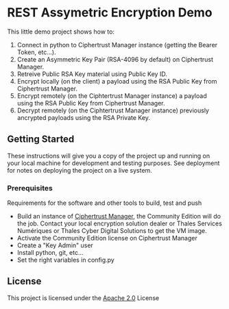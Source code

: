 # REST Assymetric Encryption Demo

This little demo project shows how to:
1. Connect in python to Ciphertrust Manager instance (getting the Bearer Token, etc...).
2. Create an Asymmetric Key Pair (RSA-4096 by default) on Ciphertrust Manager.
3. Retreive Public RSA Key material using Public Key ID.
4. Encrypt locally (on the client) a payload using the RSA Public Key from Ciphertrust Manager.
5. Encrypt remotely (on the Ciphtertrust Manager instance) a payload using the RSA Public Key from Ciphertrust Manager.
6. Decrypt remotely (on the Ciphtertrust Manager instance) previously ancrypted payloads using the RSA Private Key.

## Getting Started

These instructions will give you a copy of the project up and running on
your local machine for development and testing purposes. See deployment
for notes on deploying the project on a live system.

### Prerequisites

Requirements for the software and other tools to build, test and push 
- Build an instance of [Ciphertrust Manager](https://cpl.thalesgroup.com/encryption/ciphertrust-platform-community-edition), the Community Edition will do the job. Contact your local encryption solution dealer or Thales Services Numériques or Thales Cyber Digital Solutions to get the VM image.
- Activate the Community Edition license on Ciphertrust Manager
- Create a "Key Admin" user
- Install python, git, etc...
- Set the right variables in config.py

## License

This project is licensed under the [Apache 2.0](LICENSE) License



